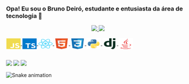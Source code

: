 ### Opa! Eu sou o Bruno Deiró, estudante e entusiasta da área de tecnologia 👋

<div align="center">
  <a href="https://github.com/brunodeiro">
  <img height="180em" src="https://github-readme-stats.vercel.app/api?username=brunodeiro&show_icons=true&theme=dark&include_all_commits=true&count_private=true"/>
  <img height="180em" src="https://github-readme-stats.vercel.app/api/top-langs/?username=brunodeiro&layout=compact&langs_count=7&theme=dark"/>
</div>
<div style="display: inline_block"><br>
  <img align="center" alt="Bruno-Js" height="30" width="40" src="https://raw.githubusercontent.com/devicons/devicon/master/icons/javascript/javascript-plain.svg">
  <img align="center" alt="Bruno-Ts" height="30" width="40" src="https://raw.githubusercontent.com/devicons/devicon/master/icons/typescript/typescript-plain.svg">
  <img align="center" alt="Bruno-React" height="30" width="40" src="https://raw.githubusercontent.com/devicons/devicon/master/icons/react/react-original.svg">
  <img align="center" alt="Bruno-HTML" height="30" width="40" src="https://raw.githubusercontent.com/devicons/devicon/master/icons/html5/html5-original.svg">
  <img align="center" alt="Bruno-CSS" height="30" width="40" src="https://raw.githubusercontent.com/devicons/devicon/master/icons/css3/css3-original.svg">
  <img align="center" alt="Bruno-Python" height="30" width="40" src="https://raw.githubusercontent.com/devicons/devicon/master/icons/python/python-original.svg">
  <img align="center" alt="Bruno-Django" height="30" width="40" src="https://github.com/devicons/devicon/blob/master/icons/django/django-plain.svg">
  <img align="center" alt="Bruno-Java" height="30" width="40" src="https://github.com/devicons/devicon/blob/master/icons/java/java-plain.svg">  
</div>
  
  ##
 
<div> 

  <a href="https://instagram.com/brunodeiro" target="_blank"><img src="https://img.shields.io/badge/-Instagram-%23E4405F?style=for-the-badge&logo=instagram&logoColor=white" target="_blank"></a>
  <a href = "mailto:brunodeiro23@gmail.com"><img src="https://img.shields.io/badge/-Gmail-%23333?style=for-the-badge&logo=gmail&logoColor=white" target="_blank"></a>
  <a href="https://www.linkedin.com/in/bruno-deiró-00399a167" target="_blank"><img src="https://img.shields.io/badge/-LinkedIn-%230077B5?style=for-the-badge&logo=linkedin&logoColor=white" target="_blank"></a> 
 
  ![Snake animation](https://github.com/brunodeiro/brunodeiro/blob/output/github-contribution-grid-snake.svg)
 
</div>

